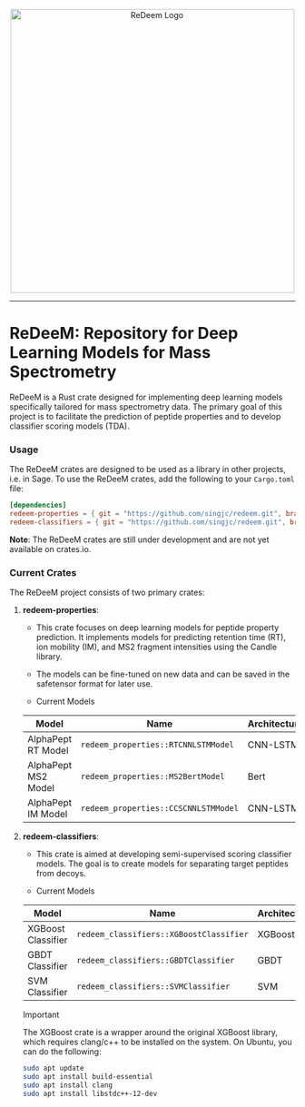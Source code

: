 <p align="center">
  <picture>
    <source media="(prefers-color-scheme: dark)" srcset="https://github.com/singjc/redeem/raw/master/img/redeem_logo.png" alt="ReDeem_Logo" width="500">
    <source media="(prefers-color-scheme: light)" srcset="https://github.com/singjc/redeem/raw/master/img/redeem_logo.png" alt="ReDeem_Logo" width="500">
    <img alt="ReDeem Logo" comment="Placeholder to transition between light color mode and dark color mode - this image is not directly used." src="https://github.com/singjc/redeem/raw/master/img/redeem_logo.png">
  </picture>
</p>

---

# ReDeeM: Repository for Deep Learning Models for Mass Spectrometry

ReDeeM is a Rust crate designed for implementing deep learning models specifically tailored for mass spectrometry data. The primary goal of this project is to facilitate the prediction of peptide properties and to develop classifier scoring models (TDA). 

### Usage

The ReDeeM crates are designed to be used as a library in other projects, i.e. in Sage. To use the ReDeeM crates, add the following to your `Cargo.toml` file:

```toml
[dependencies]
redeem-properties = { git = "https://github.com/singjc/redeem.git", branch = "master" }
redeem-classifiers = { git = "https://github.com/singjc/redeem.git", branch = "master" }
```

**Note**: The ReDeeM crates are still under development and are not yet available on crates.io.

### Current Crates

The ReDeeM project consists of two primary crates:

1. **redeem-properties**: 
   - This crate focuses on deep learning models for peptide property prediction. It implements models for predicting retention time (RT), ion mobility (IM), and MS2 fragment intensities using the Candle library.
   - The models can be fine-tuned on new data and can be saved in the safetensor format for later use.
   
   - Current Models
  
    Model | Name | Architecture | Implemented
    --- | --- | --- | ---
    AlphaPept RT Model | `redeem_properties::RTCNNLSTMModel` | CNN-LSTM | :heavy_check_mark:
    AlphaPept MS2 Model | `redeem_properties::MS2BertModel` | Bert | :heavy_check_mark:
    AlphaPept IM Model | `redeem_properties::CCSCNNLSTMModel` | CNN-LSTM | :heavy_check_mark:

2. **redeem-classifiers**:
   - This crate is aimed at developing semi-supervised scoring classifier models. The goal is to create models for separating target peptides from decoys.
  
   - Current Models
  
    Model | Name | Architecture | Implemented
    --- | --- | --- | ---
    XGBoost Classifier | `redeem_classifiers::XGBoostClassifier` | XGBoost | :heavy_check_mark:
    GBDT Classifier | `redeem_classifiers::GBDTClassifier` | GBDT | :heavy_check_mark:
    SVM Classifier | `redeem_classifiers::SVMClassifier` | SVM | :heavy_check_mark:

    > [!IMPORTANT] 
    > The XGBoost crate is a wrapper around the original XGBoost library, which requires clang/c++ to be installed on the system. On Ubuntu, you can do the following:
    
    ```bash
    sudo apt update
    sudo apt install build-essential
    sudo apt install clang
    sudo apt install libstdc++-12-dev
    ```